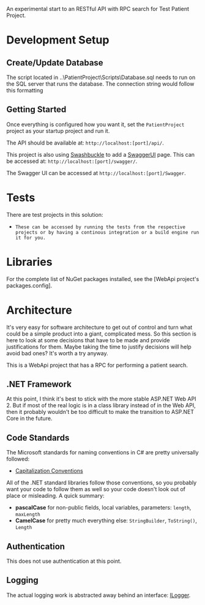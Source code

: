 An experimental start to an RESTful API with RPC search for Test Patient Project.

Development Setup
=================

Create/Update Database
----------------------

The script located in ..\PatientProject\Scripts\Database.sql needs to run on the SQL server that runs the database.
The connection string would follow this formatting

<add connectionString="Initial Catalog=PatientProject;Data Source=prabeshAILocalDB;trusted_connection=yes" name="PatientProject" providerName="System.Data.SqlClient" />

Getting Started
---------------
Once everything is configured how you want it, set the `PatientProject` project as your startup project and run it.  

The API should be available at: `http://localhost:[port]/api/`.

This project is also using [Swashbuckle](https://github.com/domaindrivendev/Swashbuckle) to add a [SwaggerUI](http://swagger.io/swagger-ui/) page.  This can be accessed at: `http://localhost:[port]/swagger/`.  

The Swagger UI can be accessed at `http://localhost:[port]/Swagger`.

Tests
=====
There are test projects in this solution: 

* `These can be accessed by running the tests from the respective projects or by having a continous integration or a build engine run it for you.` 

Libraries
=========

For the complete list of NuGet packages installed, see the [WebApi project's packages.config].


Architecture
============
It's very easy for software architecture to get out of control and turn what could be a simple product into a giant, complicated mess.  So this section is here to look at some decisions that have to be made and provide justifications for them.  Maybe taking the time to justify decisions will help avoid bad ones?  It's worth a try anyway.

This is a WebApi project that has a RPC for performing a patient search.


.NET Framework
---------------

At this point, I think it's best to stick with the more stable ASP.NET Web API 2.  But if most of the real logic is in a class library instead of in the Web API, then it probably wouldn't be too difficult to make the transition to ASP.NET Core in the future.


Code Standards
--------------
The Microsoft standards for naming conventions in C# are pretty universally followed: 

* [Capitalization Conventions](https://msdn.microsoft.com/en-us/library/ms229043(v=vs.110).aspx)

All of the .NET standard libraries follow those conventions, so you probably want your code to follow them as well so your code doesn't look out of place or misleading.  A quick summary:

* **pascalCase** for non-public fields, local variables, parameters: `length`, `maxLength`
* **CamelCase** for pretty much everything else: `StringBuilder`, `ToString()`, `Length`

Authentication
--------------

This does not use authentication at this point.

Logging
--------------

The actual logging work is abstracted away behind an interface: [ILogger](PatientProject/Logger.cs).
